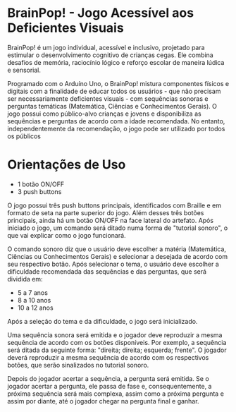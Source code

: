 # BrainPop! - Jogo Acessível aos Deficientes Visuais
BrainPop! é um jogo individual, acessível e inclusivo, projetado para estimular o desenvolvimento cognitivo de crianças cegas. Ele combina desafios de memória, raciocínio lógico e reforço escolar de maneira lúdica e sensorial.

Programado com o Arduíno Uno, o BrainPop! mistura componentes físicos e digitais com a finalidade de educar todos
os usuários - que não precisam ser necessariamente deficientes visuais - com sequências sonoras e perguntas temáticas
(Matemática, Ciências e Conhecimentos Gerais). O jogo possui como público-alvo crianças e jovens e disponibiliza
as sequências e perguntas de acordo com a idade recomendada. No entanto, independentemente da recomendação, o jogo
pode ser utilizado por todos os públicos

# Orientações de Uso
* 1 botão ON/OFF
* 3 push buttons

O jogo possui três push buttons principais, identificados com Braille e em  formato de seta na parte superior do jogo. Além desses três
botões principais, ainda há um botão ON/OFF na face lateral do artefato. Após iniciado o jogo, um comando será ditado numa forma de 
"tutorial sonoro", o que vai explicar como o jogo funcionará.

O comando sonoro diz que o usuário deve escolher a matéria (Matemática, Ciências ou Conhecimentos Gerais) e selecionar a desejada de acordo 
com seu respectivo botão. Após selecionar o tema, o usuário deve escolher a dificuldade recomendada das sequências e das perguntas, que será dividida em:
* 5 a 7 anos
* 8 a 10 anos
* 10 a 12 anos

Após a seleção do tema e da dificuldade, o jogo será inicializado.

Uma sequência sonora será emitida e o jogador deve reproduzir a mesma sequência de acordo com os botões disponíveis. Por exemplo, a sequência será ditada 
da seguinte forma: "direita; direita; esquerda; frente". O jogador deverá reproduzir a mesma sequência de acordo com os respectivos botões, que serão sinalizados 
no tutorial sonoro.

Depois do jogador acertar a sequência, a pergunta será emitida. Se o jogador acertar a pergunta, ele passa de fase e, consequentemente, a próxima sequência será 
mais complexa, assim como a próxima pergunta e assim por diante, até o jogador chegar na pergunta final e ganhar. 



